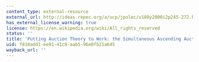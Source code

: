 ```yaml
---
content_type: external-resource
external_url: http://ideas.repec.org/a/ucp/jpolec/v108y2000i2p245-272.html
has_external_license_warning: true
license: https://en.wikipedia.org/wiki/All_rights_reserved
status: ''
title: 'Putting Auction Theory to Work: the Simultaneous Ascending Auction'
uid: f810add1-ee91-41c8-aab5-96e0fb21a645
wayback_url: ''
---
```

